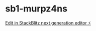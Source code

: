 # sb1-murpz4ns

[Edit in StackBlitz next generation editor ⚡️](https://stackblitz.com/~/github.com/anointednetworks/sb1-murpz4ns)